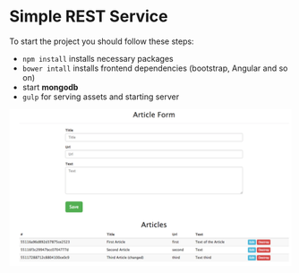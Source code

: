 # Simple REST Service

To start the project you should follow these steps:

* `npm install` installs necessary packages
* `bower intall` installs frontend dependencies (bootstrap, Angular and so on)
* start **mongodb**
* `gulp` for serving assets and starting server

![Simple mainpage (static)](screenshots/static_mainpage.png)
